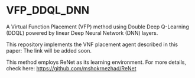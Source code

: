 # VFP_DDQL_DNN
A Virtual Function Placement (VFP) method using Double Deep Q-Learning (DDQL) powered by linear Deep Neural Network (DNN) layers. 

This repository implements the VNF placement agent described in this paper: The link will be added soon.

This method employs ReNet as its learning environment. For more details, check here: https://github.com/mshokrnezhad/ReNet

